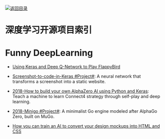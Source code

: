 [![返回目录](https://parg.co/UGo)](https://github.com/wxyyxc1992/Awesome-Reference)

# 深度学习开源项目索引

# Funny DeepLearning

* [Using Keras and Deep Q-Network to Play FlappyBird](https://yanpanlau.github.io/2016/07/10/FlappyBird-Keras.html)

- [Screenshot-to-code-in-Keras #Project#](https://github.com/emilwallner/Screenshot-to-code-in-Keras): A neural network that transforms a screenshot into a static website.

- [2018-How to build your own AlphaZero AI using Python and Keras](https://parg.co/UiX): Teach a machine to learn Connect4 strategy through self-play and deep learning.

- [2018-Minigo #Project#](https://github.com/tensorflow/minigo): A minimalist Go engine modeled after AlphaGo Zero, built on MuGo.

* [How you can train an AI to convert your design mockups into HTML and CSS](https://parg.co/UXR)

